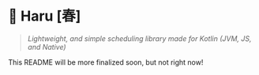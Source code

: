# 🚟 Haru [春]
> *Lightweight, and simple scheduling library made for Kotlin (JVM, JS, and Native)*

This README will be more finalized soon, but not right now!
